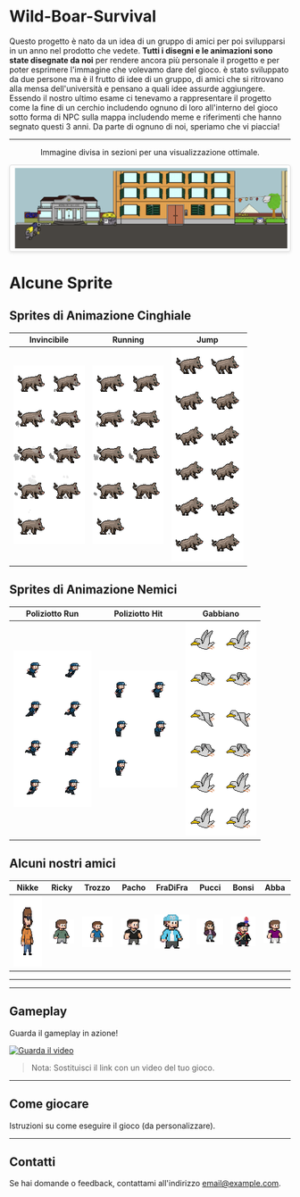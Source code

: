# Wild-Boar-Survival

Questo progetto è nato da un idea di un gruppo di amici per poi svilupparsi in un anno nel prodotto che vedete. **Tutti i disegni e le animazioni sono state disegnate da noi** per rendere ancora più personale il progetto e per poter esprimere l'immagine che volevamo dare del gioco. è stato sviluppato da due persone ma è il frutto di idee di un gruppo, di amici che si ritrovano alla mensa dell'università e pensano a quali idee assurde aggiungere. Essendo il nostro ultimo esame ci tenevamo a rappresentare il progetto come la fine di un cerchio includendo ognuno di loro all'interno del gioco sotto forma di NPC sulla mappa includendo meme e riferimenti che hanno segnato questi 3 anni. Da parte di ognuno di noi, speriamo che vi piaccia!

---

<p style="text-align: center;">Immagine divisa in sezioni per una visualizzazione ottimale.</p>
<div style="display: flex; overflow-x: auto; gap: 5px; padding: 5px; border: 1px solid #ddd; border-radius: 4px; box-shadow: 0 2px 5px rgba(0, 0, 0, 0.1);">
    <img src="Assets/sprite/sfondo/mapOstiense1.png" style="height: auto; width: 100%;">
    <img src="Assets/sprite/sfondo/mapOstiense2.png" style="height: auto; width: 100%;">
    <img src="Assets/sprite/sfondo/mapOstiense3.png" style="height: auto; width: 100%;">
    <img src="Assets/sprite/sfondo/mapOstiense4.png" style="height: auto; width: 100%;">
    <img src="Assets/sprite/sfondo/mapOstiense5.png" style="height: auto; width: 100%;">
</div>

# Alcune Sprite

## Sprites di Animazione Cinghiale

| **Invincibile** | **Running** | **Jump** |
|---------------|------------|------------|
| ![Invincibile](Assets/sprite/sprite%20cinghiale/Invincibile.png) | ![Running](Assets/sprite/sprite%20cinghiale/Running.png) | ![Cop Run](Assets/sprite/sprite%20cinghiale/Jump.png) |

## Sprites di Animazione Nemici

| **Poliziotto Run** | **Poliziotto Hit** | **Gabbiano** |
|---------------|------------|------------|
| ![Run](Assets/sprite/sprite%20cinghiale/CopRun%202.png) | ![Hit](Assets/sprite/sprite%20cinghiale/CopHit.png) | ![Gabbiano](Assets/sprite/altre%20sprite/Image.png) |

## Alcuni nostri amici

| **Nikke** | **Ricky** | **Trozzo** | **Pacho** | **FraDiFra** | **Pucci** | **Bonsi** | **Abba** |
|----------|----------|----------|----------|----------|----------|----------|----------|
| <img src="Assets/sprite/persone/Personaggio%20x10.png" width="250" height="128"> | ![Ricky](Assets/sprite/persone/Untitled%2030.png) | ![Trozzo](Assets/sprite/persone/trozzo.png) | ![Pacho](Assets/sprite/persone/pacho.png) | ![FraDiFra](Assets/sprite/persone/fradifra.png) | ![Pucci](Assets/sprite/persone/pucci.png) | ![Bonsi](Assets/sprite/persone/bonsi.png) | ![Abba](Assets/sprite/persone/abba.png) |




---
---

## Gameplay

Guarda il gameplay in azione!

[![Guarda il video](https://img.youtube.com/vi/dQw4w9WgXcQ/0.jpg)](https://www.youtube.com/watch?v=dQw4w9WgXcQ)

> Nota: Sostituisci il link con un video del tuo gioco.

---



## Come giocare

Istruzioni su come eseguire il gioco (da personalizzare).

---

## Contatti

Se hai domande o feedback, contattami all'indirizzo [email@example.com](mailto:email@example.com).
